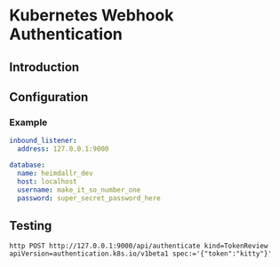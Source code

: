 # Kubernetes Webhook Authentication

## Introduction

## Configuration

### Example

```yaml
inbound_listener:
  address: 127.0.0.1:9000

database:
  name: heimdallr_dev
  host: localhost
  username: make_it_so_number_one
  password: super_secret_password_here

```

## Testing

```shell
http POST http://127.0.0.1:9000/api/authenticate kind=TokenReview apiVersion=authentication.k8s.io/v1beta1 spec:='{"token":"kitty"}'
```
